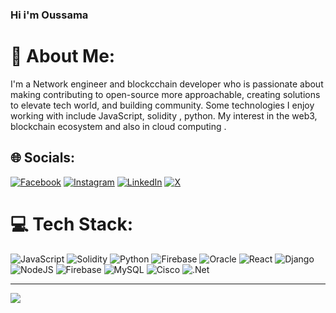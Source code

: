 ### Hi i'm Oussama

# 💫 About Me:
I'm a Network engineer and blockcchain developer who is passionate about making contributing to open-source more approachable, creating solutions to elevate tech world, and building community. Some technologies I enjoy working with include JavaScript, solidity , python. My interest in the web3, blockchain ecosystem and also in cloud computing .


## 🌐 Socials:
[![Facebook](https://img.shields.io/badge/Facebook-%231877F2.svg?logo=Facebook&logoColor=white)](https://facebook.com/mekhatria.oussama) [![Instagram](https://img.shields.io/badge/Instagram-%23E4405F.svg?logo=Instagram&logoColor=white)](https://instagram.com/oussama_mekhatria) [![LinkedIn](https://img.shields.io/badge/LinkedIn-%230077B5.svg?logo=linkedin&logoColor=white)](https://linkedin.com/in/oussama-mekhatria-b5a758140) [![X](https://img.shields.io/badge/X-black.svg?logo=X&logoColor=white)](https://x.com/Oussama_mk7) 

# 💻 Tech Stack:
![JavaScript](https://img.shields.io/badge/javascript-%23323330.svg?style=for-the-badge&logo=javascript&logoColor=%23F7DF1E) ![Solidity](https://img.shields.io/badge/Solidity-%23363636.svg?style=for-the-badge&logo=solidity&logoColor=white) ![Python](https://img.shields.io/badge/python-3670A0?style=for-the-badge&logo=python&logoColor=ffdd54) ![Firebase](https://img.shields.io/badge/firebase-%23039BE5.svg?style=for-the-badge&logo=firebase) ![Oracle](https://img.shields.io/badge/Oracle-F80000?style=for-the-badge&logo=oracle&logoColor=white) ![React](https://img.shields.io/badge/react-%2320232a.svg?style=for-the-badge&logo=react&logoColor=%2361DAFB) ![Django](https://img.shields.io/badge/django-%23092E20.svg?style=for-the-badge&logo=django&logoColor=white) ![NodeJS](https://img.shields.io/badge/node.js-6DA55F?style=for-the-badge&logo=node.js&logoColor=white) ![Firebase](https://img.shields.io/badge/Firebase-039BE5?style=for-the-badge&logo=Firebase&logoColor=white) ![MySQL](https://img.shields.io/badge/mysql-%2300000f.svg?style=for-the-badge&logo=mysql&logoColor=white) ![Cisco](https://img.shields.io/badge/cisco-%23049fd9.svg?style=for-the-badge&logo=cisco&logoColor=black) ![.Net](https://img.shields.io/badge/.NET-5C2D91?style=for-the-badge&logo=.net&logoColor=white)

<!-- # 📊 GitHub Stats:
![](https://github-readme-stats.vercel.app/api?username=Oussmek&theme=dark&hide_border=false&include_all_commits=false&count_private=false)<br/>
![](https://github-readme-streak-stats.herokuapp.com/?user=Oussmek&theme=dark&hide_border=false)<br/>
![](https://github-readme-stats.vercel.app/api/top-langs/?username=Oussmek&theme=dark&hide_border=false&include_all_commits=false&count_private=false&layout=compact)

## 🏆 GitHub Trophies
![](https://github-profile-trophy.vercel.app/?username=Oussmek&theme=radical&no-frame=false&no-bg=true&margin-w=4)

### 🔝 Top Contributed Repo
![](https://github-contributor-stats.vercel.app/api?username=Oussmek&limit=5&theme=dark&combine_all_yearly_contributions=true) -->

---
[![](https://visitcount.itsvg.in/api?id=Oussmek&icon=0&color=0)](https://visitcount.itsvg.in)

<!-- Proudly created with GPRM ( https://gprm.itsvg.in ) -->
